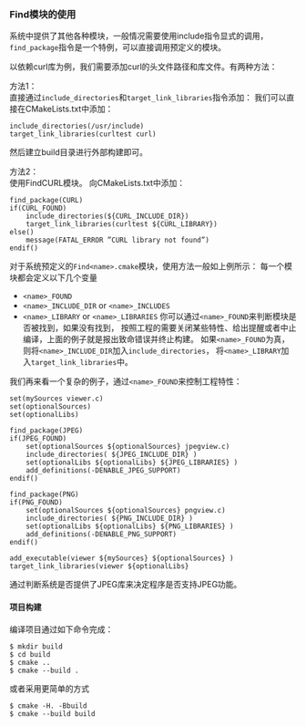 ### Find模块的使用

系统中提供了其他各种模块，一般情况需要使用include指令显式的调用，
`find_package`指令是一个特例，可以直接调用预定义的模块。

以依赖curl库为例，我们需要添加curl的头文件路径和库文件。有两种方法：

方法1：  
直接通过`include_directories`和`target_link_libraries`指令添加：
我们可以直接在CMakeLists.txt中添加：
```
include_directories(/usr/include)
target_link_libraries(curltest curl)
```
然后建立build目录进行外部构建即可。

方法2：   
使用FindCURL模块。
向CMakeLists.txt中添加：
```
find_package(CURL)
if(CURL_FOUND)
    include_directories(${CURL_INCLUDE_DIR})
    target_link_libraries(curltest ${CURL_LIBRARY})
else()
    message(FATAL_ERROR ”CURL library not found”)
endif()
```

对于系统预定义的`Find<name>.cmake`模块，使用方法一般如上例所示：
每一个模块都会定义以下几个变量
- `<name>_FOUND`
- `<name>_INCLUDE_DIR` or `<name>_INCLUDES`
- `<name>_LIBRARY` or `<name>_LIBRARIES`
你可以通过`<name>_FOUND`来判断模块是否被找到，如果没有找到，
按照工程的需要关闭某些特性、给出提醒或者中止编译，上面的例子就是报出致命错误并终止构建。
如果`<name>_FOUND`为真，则将`<name>_INCLUDE_DIR`加入`include_directories`，
将`<name>_LIBRARY`加入`target_link_libraries`中。

我们再来看一个复杂的例子，通过`<name>_FOUND`来控制工程特性：
```
set(mySources viewer.c)
set(optionalSources)
set(optionalLibs)

find_package(JPEG)
if(JPEG_FOUND)
    set(optionalSources ${optionalSources} jpegview.c)
    include_directories( ${JPEG_INCLUDE_DIR} )
    set(optionalLibs ${optionalLibs} ${JPEG_LIBRARIES} )
    add_definitions(-DENABLE_JPEG_SUPPORT)
endif()

find_package(PNG)
if(PNG_FOUND)
    set(optionalSources ${optionalSources} pngview.c)
    include_directories( ${PNG_INCLUDE_DIR} )
    set(optionalLibs ${optionalLibs} ${PNG_LIBRARIES} )
    add_definitions(-DENABLE_PNG_SUPPORT)
endif()

add_executable(viewer ${mySources} ${optionalSources} )
target_link_libraries(viewer ${optionalLibs}
```
通过判断系统是否提供了JPEG库来决定程序是否支持JPEG功能。

#### 项目构建

编译项目通过如下命令完成：

```shell
$ mkdir build
$ cd build
$ cmake ..
$ cmake --build .
```

或者采用更简单的方式

```shell
$ cmake -H. -Bbuild
$ cmake --build build
```

